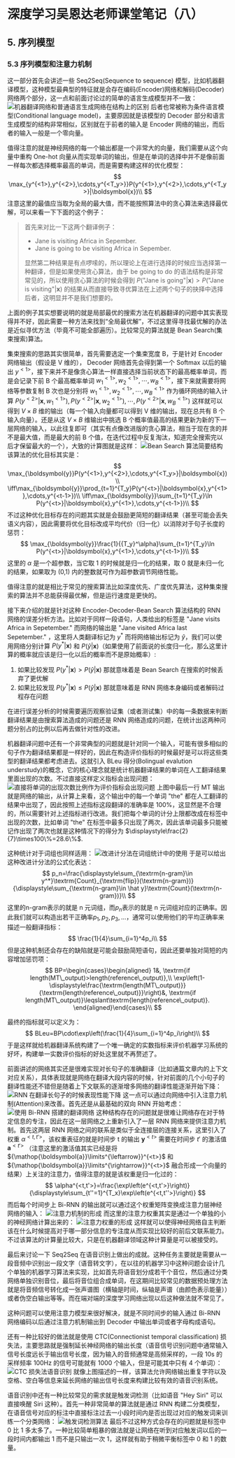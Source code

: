 # 深度学习吴恩达老师课堂笔记（八）

## 5. 序列模型

### 5.3 序列模型和注意力机制

这一部分首先会讲述一些 Seq2Seq(Sequence to sequence) 模型，比如机器翻译模型，这种模型最典型的特征就是会存在编码(Encoder)网络和解码(Decoder)网络两个部分，这一点和前面讨论过的简单的语言生成模型并不一致：
![机器翻译网络和普通语言生成网络在结构上的区别](../Pic/image-34.png)
后者也常被称为条件语言模型(Conditional language model)，主要原因就是该模型的 Decoder 部分和语言生成模型的结构非常相似，区别就在于前者的输入是 Encoder 网络的输出，而后者的输入一般是一个零向量。


值得注意的就是神经网络的每一个输出都是一个非常大的向量，我们需要从这个向量中重构 One-hot 向量从而实现单词的输出，但是在单词的选择中并不是像前面一样每次都选择概率最高的单词，而是需要构建这样的优化模型：
$$
\max_{y^{<1>},y^{<2>},\cdots,y^{<T_y>}}P(y^{<1>},y^{<2>},\cdots,y^{<T_y>}|\boldsymbol{x})\\
$$
注意这里的最值应当取为全局的最大值，而不能按照算法中的贪心算法来选择最优解，可以来看一下下面的这个例子：

> 首先来对比一下这两个翻译例子：
>
> - Jane is visiting Africa in Sepember.
> - Jane is going to be visiting Africa in Sepember.
>
> 显然第二种结果是有点啰嗦的，所以理论上在进行选择的时候应当选择第一种翻译，但是如果使用贪心算法，由于 be going to do 的语法结构是非常常见的，所以使用贪心算法的时候会得到 $P(\textrm{"Jane is going"}|\boldsymbol{x})>P(\textrm{"Jane is visiting"}|\boldsymbol{x})$ 的结果从而直接导致寻优算法在上述两个句子的抉择中选择后者，这明显并不是我们想要的。

上面的例子其实想要说明的就是局部最优的搜索方法在机器翻译的问题中其实表现得并不好，因此需要一种方法来找到“全局最优解”，不过这里得寻找最优解的办法是近似寻优方法（毕竟不可能全部遍历）。比较常见的算法就是 Bean Search(集束搜索)算法。


集束搜索的思路其实很简单，首先需要选定一个集束宽度 B，于是针对 Encoder 网络输出（假设是 V 维的）， Decoder 网络首先会得到第一个 Softmax 以后的输出 $y^{<1>}$，接下来并不是像贪心算法一样直接选择当前状态下的最高概率单词，而是会记录下前 B 个最高概率单词 $w_1^{<1>},w_2^{<1>},\cdots,w_B^{<1>}$，接下来就需要将网络等参数复制 B 次也是分别将 $w_1^{<1>},w_2^{<1>},\cdots,w_B^{<1>}$ 作为循环网络的输入计算 $P(y^{<2>}|\boldsymbol{x},w_1^{<1>}),P(y^{<2>}|\boldsymbol{x},w_2^{<1>}),\cdots,P(y^{<2>}|\boldsymbol{x},w_B^{<1>})$ 这样就可以得到 $V\times B$ 维的输出（每一个输入向量都可以得到 V 维的输出，现在总共有 B 个输入向量）。还是从这 $V\times B$ 维输出中挑选 B 个概率值最高的结果更新为新的下一层网络的输入，以此往复即可（其实有点像改进版的贪心算法，相当于现在贪的并不是最大值，而是最大的前 B 个值，在迭代过程中反复淘汰，知道完全搜索完以后才保留最大的一个），大致的计算图就是这样：
![Bean Search 算法简要结构](../Pic/image-35.png)
该算法的优化目标其实是：
$$
\max_{\boldsymbol{y}}P(y^{<1>},y^{<2>},\cdots,y^{<T_y>}|\boldsymbol{x})\\ \iff\max_{\boldsymbol{y}}\prod_{t=1}^{T_y}P(y^{<t>}|\boldsymbol{x},y^{<1>},\cdots,y^{<t-1>})\\ \iff\max_{\boldsymbol{y}}\sum_{t=1}^{T_y}\ln P(y^{<t>}|\boldsymbol{x},y^{<1>},\cdots,y^{<t-1>})\\
$$
不过这种优化目标存在的问题其实就是会鼓励更简短的翻译结果（甚至可能会丢失语义内容），因此需要将优化目标改成平均代价（归一化）以消除对于句子长度的惩罚：
$$
\max_{\boldsymbol{y}}\frac{1}{{T_y}^\alpha}\sum_{t=1}^{T_y}\ln P(y^{<t>}|\boldsymbol{x},y^{<1>},\cdots,y^{<t-1>})\\
$$
这里的 $\alpha$ 是一个超参数，当它取 1 的时候就是归一化的结果，取 0 就是未归一化的结果，如果取为 (0,1) 内的整数就可作为超参数调节网络性能。


值得注意的就是相比于常见的搜索算法比如深度优先、广度优先算法，这种集束搜索的算法并不总能获得最优解，但是运行速度是更快的。


接下来介绍的就是针对这种 Encoder-Decoder-Bean Search 算法结构的 RNN 网络的误差分析方法。比如对于同样一段语句，人类给出的标签是 "Jane visits Africa in Sepetember." 而网络的输出是 "Jane visited Africa last Sepetember." ，这里将人类翻译标记为 $y^*$ 而将网络输出标记为 $\hat y$，我们可以使用网络分别计算 $P(y^*|\boldsymbol{x})$ 和 $P(\hat y|\boldsymbol{x})$（如果使用了前面说的长度归一化，那么这里计算的概率就应该是归一化以后的概率而不是原始概率）:

1. 如果比较发现 $P(y^*|\boldsymbol{x})>P(\hat y|\boldsymbol{x})$ 那就意味着是 Bean Search 在搜索的时候丢弃了更优解
2. 如果比较发现 $P(y^*|\boldsymbol{x})\leqslant P(\hat y|\boldsymbol{x})$ 那就意味着是 RNN 网络本身编码或者解码过程存在问题

在进行误差分析的时候需要遍历观察验证集（或者测试集）中的每一条数据来判断翻译结果是由搜索算法造成的问题还是 RNN 网络造成的问题，在统计出这两种问题分别占的比例以后再去做针对性的改进。


机器翻译问题中还有一个非常典型的问题就是针对同一个输入，可能有很多相似的句子作为翻译结果都是一样好的，因此在构造评价指标的时候最好是可以将这些类型的翻译结果都考虑进去。这就引入 BLeu 得分(Bolingual evalution understudy)的概念，它的核心理念就是统计机器翻译结果的单词在人工翻译结果里面出现的次数。不过直接这样定义指标会出现问题：
![直接将单词的出现次数比例作为评价指标会出现问题](../Pic/image-36.png)
上图中最后一行 MT 输出就是网络的输出，从计算上来看，这个输出中的每一个单词 "the" 都在人工翻译的结果中出现了，因此按照上述指标这段翻译的准确率是 100%，这显然是不合理的，所以需要针对上述指标进行改进。我们把每个单词的计分上限都改成在标签中出现的次数，比如单词 "the" 在标签中最多只出现了两次，因此该单词最多只能被记作出现了两次也就是这种情况下的得分为 $\displaystyle\frac{2}{7}\times100\%=28.6\%$.


这种统计对于词组也同样适用：
![改进计分法在词组统计中的使用](../Pic/image-37.png)
于是可以给出这种改进计分法的公式化表达：
$$
p_n=\frac{\displaystyle\sum_{\textrm{n-gram}\in y^*}\textrm{Count}_{\textrm{flip}}(\textrm{n-gram})}{\displaystyle\sum_{\textrm{n-gram}\in \hat y}\textrm{Count}(\textrm{n-gram})}\\
$$
这里的$\textrm{n-gram}$表示的就是 n 元词组，而$p_n$表示的就是 n 元词组对应的正确率。因此我们就可以构造出若干正确率$p_1,p_2,p_3,\dots$，通常可以使用他们的平均正确率来描述一般翻译指标：
$$
\frac{1}{4}\sum_{i=1}^4p_i\\
$$
但是这种机制还会存在的缺陷就是可能会鼓励简短语句，因此还要单独对简短的内容增加惩罚项：
$$
BP=\begin{cases}\begin{aligned}     1&,         \textrm{if length(MT\_output)>length(reference\_output)},\\     \exp\left(1-\displaystyle\frac{\textrm{length(MT\_output)}}{\textrm{length(reference\_output)}}\right)&,         \textrm{if length(MT\_output)}\leqslant\textrm{length(reference\_output)}. \end{aligned}\end{cases}\\
$$
<!-- $$
BP=\begin{cases}\begin{aligned}
    1&,
        \textrm{if length(MT\_output)>length(reference\_output)},\\
    \exp\left(1-\displaystyle\frac{\textrm{length(MT\_output)}}{\textrm{length(reference\_output)}}\right)&,
        \textrm{if length(MT\_output)}\leqslant\textrm{length(reference\_output)}.
\end{aligned}\end{cases}
$$ -->
最终的指标就可以定义为：
$$
BLeu=BP\cdot\exp\left(\frac{1}{4}\sum_{i=1}^4p_i\right)\\
$$
于是这样就给机器翻译系统构建了一个唯一确定的实数指标来评价机器学习系统的好坏，构建单一实数评价指标的好处这里就不再赘述了。


前面讲述的网络其实还是很难实现对长句子的准确翻译（比如通篇文章内的上下文对应关系），具体表现就是网络在翻译大段内容的时候，针对前面的几个小句子的翻译性能还不错但是随着上下文联系的逐渐增多网络的翻译性能逐渐开始下降：
![RNN 在翻译长句子的时候表现性能下降](../Pic/image-38.png)
这一点可以通过向网络中引入注意力机制(Attention)来改善。首先还是从最基础的双向 RNN 开始考虑：
![使用 Bi-RNN 搭建的翻译网络](../Pic/image-39.png)
这种结构存在的问题就是很难让网络存在对于特定信息的专注，因此在这一层网络之上重新引入了一层 RNN 网络来提供注意力机制。首先这两层 RNN 网络之间的联系是类似于全连接层的连接关系，这里引入了权重 $\alpha^{<t,t'>}$，该权重表征的就是时间步 t 的输出 $\boldsymbol{y}^{<t>}$ 需要在时间步 $t'$ 的激活值 $\boldsymbol{a}^{<t'>}$ （注意这里的激活值其实已经是将 ${\mathop{\boldsymbol{a}}\limits^{\leftarrow}}^{<t>}$ 和 ${\mathop{\boldsymbol{a}}\limits^{\rightarrow}}^{<t>}$ 融合形成一个向量的结果）上关注的注意力，值得注意的就是该权重是归一化过的：
$$
\alpha^{<t,t'>}=\frac{\exp\left(e^{<t,t'>}\right)}{\displaystyle\sum_{t''=1}^{T_x}\exp\left(e^{<t,t''>}\right)}
$$
而后每个时间步上 Bi-RNN 的输出就可以通过这个权重矩阵变换成注意力层神经网络的输入：
![注意力机制的形成](../Pic/image-40.png)
而这里的注意力权重其实是通过一个单独的小的神经网络计算出来的：
![注意力权重的形成](../Pic/image-41.png)
这样就可以使得神经网络自主判断该在什么时候提高对于哪一部分信息的专注度从而实现比较好的前后文联系能力。不过该算法的计算量比较大，只是在机器翻译领域这种计算量是可以被接受的。


最后来讨论一下 Seq2Seq 在语音识别上做出的成就。这种任务主要就是需要从一段音频中识别出一段文字（语音转文字），在以往的机器学习中这种问题会设计几个单独的机器学习算法来实现，比如首先将语音划分成若干个音位，然后通过分类网络单独识别音位，最后将音位组合成单词，在这期间比较常见的数据预处理方法就是将音频信号转化成一张声谱图（横轴是时间，纵轴是声谱（由颜色表示能量））或者伪空白输出等等。而在端对端的深度学习网络出现以后这种做法就不常见了。


这种问题可以使用注意力模型来很好解决，就是不同时间步的输入通过 Bi-RNN 网络编码以后通过注意力机制输出到 Decoder 中输出单词或者字母构成语句。


还有一种比较好的做法就是使用 CTC(Connectionist temporal classification) 损失法，主要思路就是强制延长神经网络的输出长度（语音信号识别问题中通常输入信号长度远长于输出信号长度，因为输入的音频通常是高频采样的，一段 10s 的采样频率 100Hz 的信号可能就有 1000 个输入，但是可能其中只有 4 个单词）：
![CTC 损失法语音识别](../Pic/image-42.png)
就像上图描述的一样，该算法允许网络输出重复字符以及空格、空白等信息来延长网络的输出信号长度来构建比较有效的语音识别系统。


语音识别中还有一种比较常见的需求就是触发词检测（比如语音 "Hey Siri" 可以直接唤醒 Siri 这种）。首先一种非常简单的算法就是通过 RNN 构建二分类模型，在语音信号对应的标注中直接标注过去一小段时间内是否出现过对应的触发词来训练一个分类网络：
![触发词检测算法](../Pic/image-43.png)
最后不过这种方式会存在的问题就是标签中 0 比 1 多太多了。一种比较简单粗暴的做法就是让网络在听到对应触发词以后的一段时间内都输出 1 而不是只输出一次 1，这样就有助于稍微平衡标签中 0 和 1 的数量。
